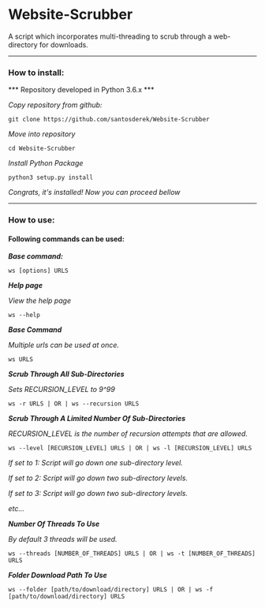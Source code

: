 # Website-Scrubber
A script which incorporates multi-threading to scrub through a web-directory for downloads.

***

### How to install:

*** Repository developed in Python 3.6.x ***

*Copy repository from github:*

    git clone https://github.com/santosderek/Website-Scrubber

*Move into repository*

    cd Website-Scrubber

*Install Python Package*

    python3 setup.py install

*Congrats, it's installed! Now you can proceed bellow*

***

### How to use:
#### Following commands can be used:
***Base command:***

    ws [options] URLS



***Help page***

*View the help page*

    ws --help

***Base Command***

*Multiple urls can be used at once.*

    ws URLS

***Scrub Through All Sub-Directories***

*Sets RECURSION_LEVEL to 9^99*

    ws -r URLS | OR | ws --recursion URLS

***Scrub Through A Limited Number Of Sub-Directories***

*RECURSION_LEVEL is the number of recursion attempts that are allowed.*

    ws --level [RECURSION_LEVEL] URLS | OR | ws -l [RECURSION_LEVEL] URLS

*If set to 1: Script will go down one sub-directory level.*

*If set to 2: Script will go down two sub-directory levels.*

*If set to 3: Script will go down two sub-directory levels.*

*etc...*


***Number Of Threads To Use***

*By default 3 threads will be used.*

    ws --threads [NUMBER_OF_THREADS] URLS | OR | ws -t [NUMBER_OF_THREADS] URLS

***Folder Download Path To Use***

    ws --folder [path/to/download/directory] URLS | OR | ws -f [path/to/download/directory] URLS
